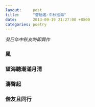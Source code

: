 ```yaml
---
layout:     post
title:      "蒼梧謠·中秋巡海"
date:       2013-09-19 21:27:00 +0800
categories: poetry
---
```

*癸巳年中秋亥時即興作*

<!--more-->

### 風
### 望海聽潮滿月清
### 濤聲起
### 偕友且同行

